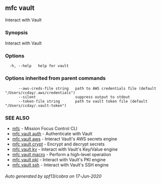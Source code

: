 ## mfc vault

Interact with Vault

### Synopsis

Interact with Vault

### Options

```
  -h, --help   help for vault
```

### Options inherited from parent commands

```
      --aws-creds-file string   path to AWS credentials file (default "/Users/ccday/.aws/credentials")
      --silent                  suppress output to stdout
      --token-file string       path to vault token file (default "/Users/ccday/.vault-token")
```

### SEE ALSO

* [mfc](mfc.md)	 - Mission Focus Control CLI
* [mfc vault auth](mfc_vault_auth.md)	 - Authenticate with Vault
* [mfc vault aws](mfc_vault_aws.md)	 - Interact Vault's AWS secrets engine
* [mfc vault crypt](mfc_vault_crypt.md)	 - Encrypt and decrypt secrets
* [mfc vault kv](mfc_vault_kv.md)	 - Interact with Vault's Key/Value engine
* [mfc vault macro](mfc_vault_macro.md)	 - Perform a high-level operation
* [mfc vault pki](mfc_vault_pki.md)	 - Interact with Vault's PKI engine
* [mfc vault ssh](mfc_vault_ssh.md)	 - Interact with Vault's SSH engine

###### Auto generated by spf13/cobra on 17-Jun-2020
